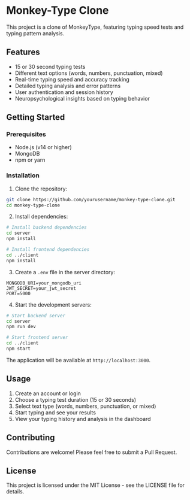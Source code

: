 # Monkey-Type Clone

This project is a clone of MonkeyType, featuring typing speed tests and typing pattern analysis.

## Features

- 15 or 30 second typing tests
- Different text options (words, numbers, punctuation, mixed)
- Real-time typing speed and accuracy tracking
- Detailed typing analysis and error patterns
- User authentication and session history
- Neuropsychological insights based on typing behavior

## Getting Started

### Prerequisites

- Node.js (v14 or higher)
- MongoDB
- npm or yarn

### Installation

1. Clone the repository:
```bash
git clone https://github.com/yourusername/monkey-type-clone.git
cd monkey-type-clone
```

2. Install dependencies:
```bash
# Install backend dependencies
cd server
npm install

# Install frontend dependencies
cd ../client
npm install
```

3. Create a `.env` file in the server directory:
```env
MONGODB_URI=your_mongodb_uri
JWT_SECRET=your_jwt_secret
PORT=5000
```

4. Start the development servers:
```bash
# Start backend server
cd server
npm run dev

# Start frontend server
cd ../client
npm start
```

The application will be available at `http://localhost:3000`.

## Usage

1. Create an account or login
2. Choose a typing test duration (15 or 30 seconds)
3. Select text type (words, numbers, punctuation, or mixed)
4. Start typing and see your results
5. View your typing history and analysis in the dashboard

## Contributing

Contributions are welcome! Please feel free to submit a Pull Request.

## License

This project is licensed under the MIT License - see the LICENSE file for details. 